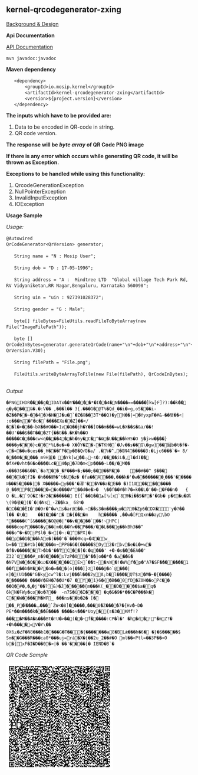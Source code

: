 ## kernel-qrcodegenerator-zxing
[Background & Design](TBA)

**Api Documentation**

[API Documentation <TBA>](TBA)

```
mvn javadoc:javadoc
```

**Maven dependency**
  
 ```
    <dependency>
		<groupId>io.mosip.kernel</groupId>
		<artifactId>kernel-qrcodegenerator-zxing</artifactId>
		<version>${project.version}</version>
	</dependency>
 ```

**The inputs which have to be provided are:**
1. Data to be encoded in QR-code in string.
2. QR code version.


**The response will be *byte array* of QR Code PNG image** 

**If there is any error which occurs while generating QR code, it will be thrown as Exception.** 

**Exceptions to be handled while using this functionality:**
1. QrcodeGenerationException
2. NullPointerException
3. InvalidInputException
4. IOException

**Usage Sample**
  
*Usage:*
 
 ```
@Autowired
QrCodeGenerator<QrVersion> generator;
	
    String name = "N : Mosip User";
	
	String dob = "D : 17-05-1996";
	
	String address = "A :  Mindtree LTD  "Global village Tech Park Rd, RV Vidyaniketan,RR Nagar,Bengaluru, Karnataka 560098";
	
	String uin = "uin : 927391028372";
	
	String gender = "G : Male";
	
	byte[] fileBytes=FileUtils.readFileToByteArray(new File("ImageFilePath"));
	
	byte [] QrCodeInBytes=generator.generateQrCode(name+"\n"+dob+"\n"+address+"\n"+uin+"\n"+gender+"\n"+"I:"+CryptoUtil.encodeBase64(fileBytes), QrVersion.V30);
	
	String filePath = "File.png";
	
	FileUtils.writeByteArrayToFile(new File(filePath), QrCodeInBytes);
	
```
 
 *Output*
 
```
�PNGIHDR����g�IDATx��Y͊�����*�Ӏ��4�N����==���ަ��]kw}F]?):��k�� q�y���&�.�:V�� ,���l�� 3{.���G�@T%�Qd_��i�>g,oS���i-�Z��P��~��4�)�H�J�u�`�Z�X��3T*��Q)�yN��|=�YyxpF�#&-��왲��<| :o�݂��Ԧ�"�c�`����EXʙ��Z}��</ ��l�>���~bX��#O��>1v�Q��jh�Y��]O��m���=wL�X��$�&a/��!��U'���$��T���2T{��G��.�K�%��O �����C����cw<q����4��b�6y�C�^�ϖ�U����kH5�O Ş�j>w��ٍ��}����y���}c��*%L�e�=� X�ÓY�Z�-�TKH�`�Մv��s��G\�gw}��鎺b�t�f�-v�=��v�ces��ˏH���ГF�p�B�Qv҆G�a/ .�%�^,�GN4�����3:�Ljc6���`�> 8/ ���0�����_m9H菫� �Yk[w��ݓ-s�:/����ٖiL�,l�dI�� �fX#�vht�6�о����Lc�4�p�7D�m<p����-L��ٖ/�M�� x���3$��&��\`�a?��_�F���+�;���;��@��R��	񠂭��#��^ $��� ���k�fI� �h���䱇�^t�U�z� �fa��A���,���k�'�w��������ˬ���'�����ꌅ���5����|� Χ�����=y���'�潈'��V��a�E�� �)I1Ɯ��������	@_��9׉P�����=�o����V^��d�e�>�  \��f��Ұ�h7�=k��L�'��-�F��n�	{ Q �L,�`9ύ�Z!�r2������� E{{`��ھ��1[Ԅ[x`8Ψ�i��S�F�'�Gb� p�Ͼ�u�䴙\(9�쿣�(�`�|�Ns_-Z��ka_ ױ68� �C���ȆI�'@�9r�^�w\s�ar@��.~��s3�m����ۯu�?0�Zp6�DX�'y�?�� l�� �\�	��I���'� ׁ�{���m	h����� ,��w�[FQxn��ay\bO "�����(^[&�����O@@�|"��v����`��!~HPC|����copP���G�y��|m�L��Yw��P���/��L���g��kBh3��^ ���o^�~�DjP$l�_�>|�~:�^�PX|�-��p��1���kAe�(���'�`���֎cq=�4�w_ b=��'�#tb[�����n~PPG�G�(�����SOy2�rbv�e�i�+w� �f�v������T>�b�'��ͲC��]�:�q���' +�-�sܱ���EȦ��' Z32`O���#_n�9����s7zP�0�"��|o��*� �ܭ��&�	�N7VW��O��Ѡ�X�����CE>`��t~�ӾW�!�W%f�p�"A7�SF�������1 ��f��b�K��?�o�=���(o|���]}zl���@�o`@���|ԟ]�(U1���°G�kycw^l�:Lvj���l���2yA;b�l����QͲ$z�M�~�{����}������� ����Y�EH�7��U*�7 �Y�1}6�{�B��0fD�Z0H��oPć��	��Q�#�,�ߨ�j"��?&)�J�����{m���K(_��D����$a�q� 6kN�ʢWy�co�o�?��	-n7S�ΰ�I��� �q�&�9�*��C�P���k� C��W����M�WF׏_ ���ns��b�2� [� ��_P�ݒ����ݳ���`ŹW<�8]�����,���0�Ζ����7�{Hv�~D�	PE*��m����k���Ê���� ����ɷч���*Uoy�{s�3�KMf!?����M��A�&���Bt�!U�>��(��~f�����:CP�l�' �h�d�!"�mZ?� +�%����=V�Y\��	8X߄�ܫ6F�N8���b1����G�T���{�������a8�BLǽ���h�6� �}�$�����$ Sm��G���R���ca0*���uj=rá�X�{��2u_2��#�O ml��<Ptl=��3P��>O b�{xF�I�D��0�>|� ��'����[� IEND�B`�
```

*QR Code Sample*

![kernel_qrcodesample.png](../../design/_images/kernel_qrcodesample.png)


